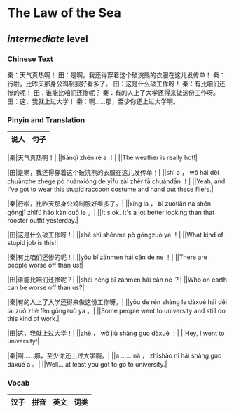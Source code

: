 # The Law of the Sea
## *intermediate* level

### Chinese Text
秦：天气真热啊！
田：是啊，我还得穿着这个破浣熊的衣服在这儿发传单！
秦：行啦，比昨天那身公鸡制服好看多了。
田：这是什么破工作呀！
秦：有比咱们还惨的呢！
田：谁能比咱们还惨呢？
秦：有的人上了大学还得来做这份工作呀。
田：这，我就上过大学！
秦：啊......那，至少你还上过大学啊。

### Pinyin and Translation
|说人|句子|
|----|----|

|秦|天气真热啊！|
||tiānqì zhēn rè a ！|
||The weather is really hot!|

|田|是啊，我还得穿着这个破浣熊的衣服在这儿发传单！|
||shì a ， wǒ hái děi chuānzhe zhège pò huànxióng de yīfu zài zhèr fā chuándān ！|
||Yeah, and I've got to wear this stupid raccoon costume and hand out these fliers.|

|秦|行啦，比昨天那身公鸡制服好看多了。|
||xíng la ， bǐ zuótiān nà shēn gōngjī zhìfú hǎo kàn duō le 。|
||It's ok. It's a lot better looking than that rooster outfit yesterday.|

|田|这是什么破工作呀！|
||zhè shì shénme pò gōngzuò ya ！|
||What kind of stupid job is this!|

|秦|有比咱们还惨的呢！|
||yǒu bǐ zánmen hái cǎn de ne ！|
||There are people worse off than us!|

|田|谁能比咱们还惨呢？|
||shéi néng bǐ zánmen hái cǎn ne ？|
||Who on earth can be worse off than us?|

|秦|有的人上了大学还得来做这份工作呀。|
||yǒu de rén shàng le dàxué hái děi lái zuò zhè fèn gōngzuò ya 。|
||Some people went to university and still do this kind of work.|

|田|这，我就上过大学！|
||zhè ， wǒ jiù shàng guo dàxué ！|
||Hey, I went to university!|

|秦|啊......那，至少你还上过大学啊。|
||a ...... nà ， zhìshǎo nǐ hái shàng guo dàxué a 。|
||Well... at least you got to go to university.|
### Vocab
|汉子|拼音|英文|词类|
|----|----|----|----|